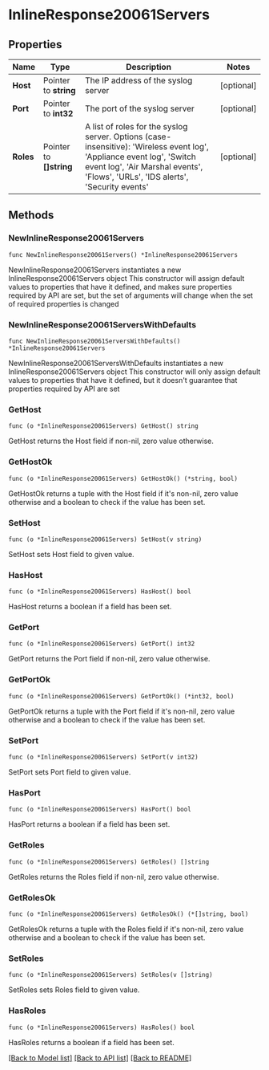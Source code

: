 # InlineResponse20061Servers

## Properties

Name | Type | Description | Notes
------------ | ------------- | ------------- | -------------
**Host** | Pointer to **string** | The IP address of the syslog server | [optional] 
**Port** | Pointer to **int32** | The port of the syslog server | [optional] 
**Roles** | Pointer to **[]string** | A list of roles for the syslog server. Options (case-insensitive): &#39;Wireless event log&#39;, &#39;Appliance event log&#39;, &#39;Switch event log&#39;, &#39;Air Marshal events&#39;, &#39;Flows&#39;, &#39;URLs&#39;, &#39;IDS alerts&#39;, &#39;Security events&#39; | [optional] 

## Methods

### NewInlineResponse20061Servers

`func NewInlineResponse20061Servers() *InlineResponse20061Servers`

NewInlineResponse20061Servers instantiates a new InlineResponse20061Servers object
This constructor will assign default values to properties that have it defined,
and makes sure properties required by API are set, but the set of arguments
will change when the set of required properties is changed

### NewInlineResponse20061ServersWithDefaults

`func NewInlineResponse20061ServersWithDefaults() *InlineResponse20061Servers`

NewInlineResponse20061ServersWithDefaults instantiates a new InlineResponse20061Servers object
This constructor will only assign default values to properties that have it defined,
but it doesn't guarantee that properties required by API are set

### GetHost

`func (o *InlineResponse20061Servers) GetHost() string`

GetHost returns the Host field if non-nil, zero value otherwise.

### GetHostOk

`func (o *InlineResponse20061Servers) GetHostOk() (*string, bool)`

GetHostOk returns a tuple with the Host field if it's non-nil, zero value otherwise
and a boolean to check if the value has been set.

### SetHost

`func (o *InlineResponse20061Servers) SetHost(v string)`

SetHost sets Host field to given value.

### HasHost

`func (o *InlineResponse20061Servers) HasHost() bool`

HasHost returns a boolean if a field has been set.

### GetPort

`func (o *InlineResponse20061Servers) GetPort() int32`

GetPort returns the Port field if non-nil, zero value otherwise.

### GetPortOk

`func (o *InlineResponse20061Servers) GetPortOk() (*int32, bool)`

GetPortOk returns a tuple with the Port field if it's non-nil, zero value otherwise
and a boolean to check if the value has been set.

### SetPort

`func (o *InlineResponse20061Servers) SetPort(v int32)`

SetPort sets Port field to given value.

### HasPort

`func (o *InlineResponse20061Servers) HasPort() bool`

HasPort returns a boolean if a field has been set.

### GetRoles

`func (o *InlineResponse20061Servers) GetRoles() []string`

GetRoles returns the Roles field if non-nil, zero value otherwise.

### GetRolesOk

`func (o *InlineResponse20061Servers) GetRolesOk() (*[]string, bool)`

GetRolesOk returns a tuple with the Roles field if it's non-nil, zero value otherwise
and a boolean to check if the value has been set.

### SetRoles

`func (o *InlineResponse20061Servers) SetRoles(v []string)`

SetRoles sets Roles field to given value.

### HasRoles

`func (o *InlineResponse20061Servers) HasRoles() bool`

HasRoles returns a boolean if a field has been set.


[[Back to Model list]](../README.md#documentation-for-models) [[Back to API list]](../README.md#documentation-for-api-endpoints) [[Back to README]](../README.md)


